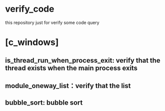 # verify_code
this repository just for verify some code query

# [c_windows]  
## is_thread_run_when_process_exit: verify that the thread exists when the main process exits  
## module_oneway_list：verify that the list  
## bubble_sort: bubble sort  